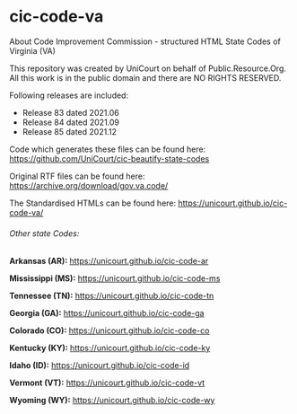 # cic-code-va

About Code Improvement Commission - structured HTML State Codes of Virginia (VA)

This repository was created by UniCourt on behalf of Public.Resource.Org. All this work is in the public domain and there are NO RIGHTS RESERVED.

Following releases are included:

 * Release 83 dated 2021.06
 * Release 84 dated 2021.09
 * Release 85 dated 2021.12


Code which generates these files can be found here: https://github.com/UniCourt/cic-beautify-state-codes

Original RTF files can be found here: https://archive.org/download/gov.va.code/

The Standardised HTMLs can be found here: https://unicourt.github.io/cic-code-va/


 ###### Other state Codes:

 **Arkansas (AR):** https://unicourt.github.io/cic-code-ar

 **Mississippi (MS):** https://unicourt.github.io/cic-code-ms

 **Tennessee (TN):** https://unicourt.github.io/cic-code-tn

 **Georgia (GA):** https://unicourt.github.io/cic-code-ga

 **Colorado (CO):** https://unicourt.github.io/cic-code-co

 **Kentucky (KY):** https://unicourt.github.io/cic-code-ky

 **Idaho (ID):** https://unicourt.github.io/cic-code-id

 **Vermont (VT):** https://unicourt.github.io/cic-code-vt

 **Wyoming (WY):** https://unicourt.github.io/cic-code-wy
